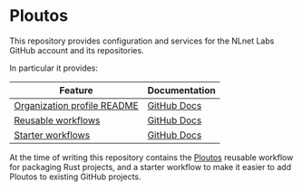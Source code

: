 # Ploutos

This repository provides configuration and services for the NLnet Labs GitHub account and its repositories.

In particular it provides:

| Feature | Documentation |
| --- | --- |
| [Organization profile README](https://github.com/NLnetLabs) | [GitHub Docs](https://docs.github.com/en/organizations/collaborating-with-groups-in-organizations/customizing-your-organizations-profile#organization-profile-readmes) |
| [Reusable workflows](.github/workflows/) | [GitHub Docs](https://docs.github.com/en/actions/using-workflows/reusing-workflows) |
| [Starter workflows](workflow-templates/) | [GitHub Docs](https://docs.github.com/en/actions/using-workflows/using-starter-workflows) |

At the time of writing this repository contains the [Ploutos](docs/README.md) reusable workflow for packaging Rust projects, and a starter workflow to make it easier to add Ploutos to existing GitHub projects.
